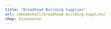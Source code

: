 ```yaml
---
title: "Broadhead Building Supplies"
url: /mendenhall/broadhead-building-supplies/
shop: Eisenwaren
---
```

